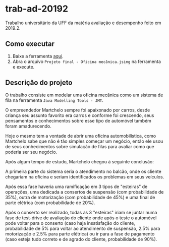 # trab-ad-20192
Trabalho universitário da UFF da matéria avaliação e desempenho feito em 2019.2.

## Como executar

1. Baixe a ferramenta [aqui](http://jmt.sourceforge.net/Download.html).
2. Abra o arquivo `Projeto final - Oficina mecânica.jsimg` na ferramenta e execute.

## Descrição do projeto

O trabalho consiste em modelar uma oficina mecânica como um sistema de fila na ferramenta `Java Modelling Tools - JMT`.

O empreendedor Martchelo sempre foi apaixonado por carros, desde criança seu assunto favorito era carros e conforme foi crescendo, seus pensamentos e conhecimentos sobre esse tipo de automóvel também foram amadurecendo.

Hoje o mesmo tem a vontade de abrir uma oficina automobilística, como Martchelo sabe que não é tão simples começar um negócio, então ele usou de seus conhecimentos sobre simulação de filas para avaliar como que poderia ser seu negócio.

Após algum tempo de estudo, Martchelo chegou à seguinte conclusão: 

A primeira parte do sistema seria o atendimento no balcão, onde os cliente chegariam na oficina e seriam identificados os problemas em seus veículos.

Após essa fase haveria uma ramificação em 3 tipos de "esteiras" de operações, uma dedicada a consertos de suspensão (com probabilidade de 35%), outra de motorização (com probabilidade de 45%) e uma final de parte elétrica (com probabilidade de 20%).

Após o conserto ser realizado, todas as 3 "esteiras" iriam se juntar numa fase de test-drive de avaliação do cliente onde após o teste o automóvel pode voltar para o conserto (caso haja insatisfação do cliente, probabilidade de 5% para voltar ao atendimento de suspensão, 2.5% para motorização e 2.5% para parte elétrica) ou ir para a fase de pagamento (caso esteja tudo correto e de agrado do cliente, probabilidade de 90%). 

